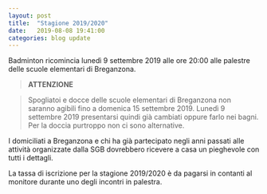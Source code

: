```yaml
---
layout: post
title:  "Stagione 2019/2020"
date:   2019-08-08 19:41:00
categories: blog update
---
```

Badminton ricomincia lunedì 9 settembre 2019 alle ore 20:00 alle palestre delle scuole elementari di Breganzona.

> **ATTENZIONE**

> Spogliatoi e docce delle scuole elementari di Breganzona non saranno agibili fino a domenica 15 settembre 2019. Lunedì 9 settembre 2019 presentarsi quindi già cambiati oppure farlo nei bagni. Per la doccia purtroppo non ci sono alternative.

I domiciliati a Breganzona e chi ha già partecipato negli anni passati alle attività organizzate dalla SGB dovrebbero ricevere a casa un pieghevole con tutti i dettagli.

La tassa di iscrizione per la stagione 2019/2020 è da pagarsi in contanti al monitore durante uno degli incontri in palestra.